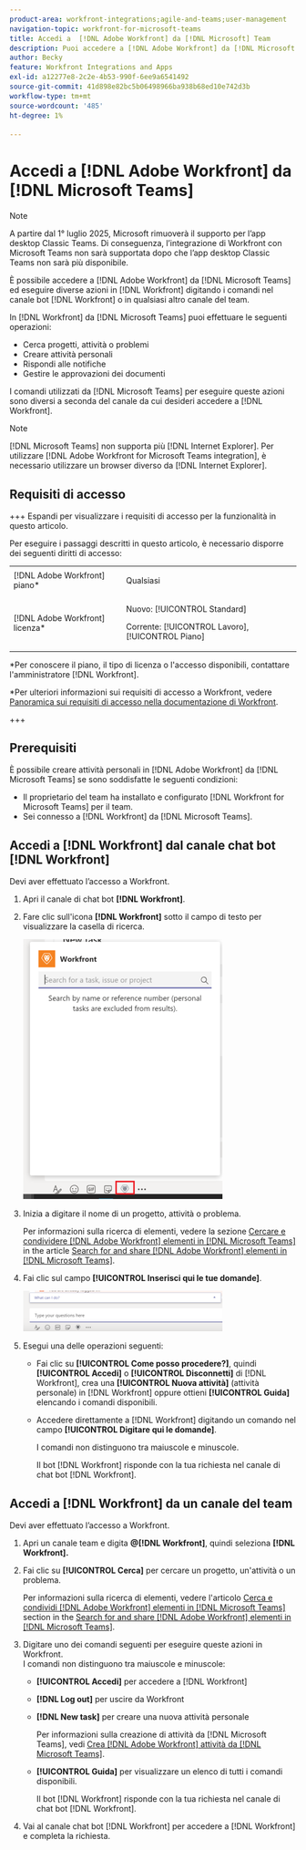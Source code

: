 ```yaml
---
product-area: workfront-integrations;agile-and-teams;user-management
navigation-topic: workfront-for-microsoft-teams
title: Accedi a  [!DNL Adobe Workfront] da [!DNL Microsoft] Team
description: Puoi accedere a [!DNL Adobe Workfront] da [!DNL Microsoft Teams] ed eseguire diverse azioni in [!DNL Workfront] digitando i comandi nel canale bot di Workfront o in qualsiasi altro canale del team.
author: Becky
feature: Workfront Integrations and Apps
exl-id: a12277e8-2c2e-4b53-990f-6ee9a6541492
source-git-commit: 41d898e82bc5b06498966ba938b68ed10e742d3b
workflow-type: tm+mt
source-wordcount: '485'
ht-degree: 1%

---
```


# Accedi a [!DNL Adobe Workfront] da [!DNL Microsoft Teams]

<!--Audited: 01/2024-->

>[!NOTE]
>
>A partire dal 1° luglio 2025, Microsoft rimuoverà il supporto per l’app desktop Classic Teams. Di conseguenza, l’integrazione di Workfront con Microsoft Teams non sarà supportata dopo che l’app desktop Classic Teams non sarà più disponibile.

È possibile accedere a [!DNL Adobe Workfront] da [!DNL Microsoft Teams] ed eseguire diverse azioni in [!DNL Workfront] digitando i comandi nel canale bot [!DNL Workfront] o in qualsiasi altro canale del team.

In [!DNL Workfront] da [!DNL Microsoft Teams] puoi effettuare le seguenti operazioni:

* Cerca progetti, attività o problemi
* Creare attività personali
* Rispondi alle notifiche
* Gestire le approvazioni dei documenti

I comandi utilizzati da [!DNL Microsoft Teams] per eseguire queste azioni sono diversi a seconda del canale da cui desideri accedere a [!DNL Workfront].

>[!NOTE]
>
>[!DNL Microsoft Teams] non supporta più [!DNL Internet Explorer]. Per utilizzare [!DNL Adobe Workfront for Microsoft Teams integration], è necessario utilizzare un browser diverso da [!DNL Internet Explorer].

## Requisiti di accesso

+++ Espandi per visualizzare i requisiti di accesso per la funzionalità in questo articolo.

Per eseguire i passaggi descritti in questo articolo, è necessario disporre dei seguenti diritti di accesso:

<table style="table-layout:auto"> 
 <col> 
 <col> 
 <tbody> 
  <tr> 
   <td role="rowheader">[!DNL Adobe Workfront] piano*</td> 
   <td> <p>Qualsiasi</p> </td> 
  </tr> 
  <tr> 
   <td role="rowheader">[!DNL Adobe Workfront] licenza*</td> 
   <td> <p>Nuovo: [!UICONTROL Standard]</p>
   <p>Corrente: [!UICONTROL Lavoro], [!UICONTROL Piano]</p> </td> 
  </tr> 
 </tbody> 
</table>

*Per conoscere il piano, il tipo di licenza o l&#39;accesso disponibili, contattare l&#39;amministratore [!DNL Workfront].

*Per ulteriori informazioni sui requisiti di accesso a Workfront, vedere [Panoramica sui requisiti di accesso nella documentazione di Workfront](/help/quicksilver/administration-and-setup/add-users/access-levels-and-object-permissions/access-level-requirements-in-documentation.md).

+++

## Prerequisiti

È possibile creare attività personali in [!DNL Adobe Workfront] da [!DNL Microsoft Teams] se sono soddisfatte le seguenti condizioni:

* Il proprietario del team ha installato e configurato [!DNL Workfront for Microsoft Teams] per il team.
* Sei connesso a [!DNL Workfront] da [!DNL Microsoft Teams].

## Accedi a [!DNL Workfront] dal canale chat bot [!DNL Workfront]

Devi aver effettuato l’accesso a Workfront.

1. Apri il canale di chat bot **[!DNL Workfront]**.
1. Fare clic sull&#39;icona **[!DNL Workfront]** sotto il campo di testo per visualizzare la casella di ricerca.

   ![team_search_box_in_the_bot_channel.PNG](assets/teams-search-box-in-the-bot-channel-350x456.png)

1. Inizia a digitare il nome di un progetto, attività o problema.

   Per informazioni sulla ricerca di elementi, vedere la sezione [Cercare e condividere [!DNL Adobe Workfront] elementi in [!DNL Microsoft Teams]](../../workfront-integrations-and-apps/using-workfront-with-microsoft-teams/search-for-and-share-wf-items-in-ms-teams.md) in the article [Search for and share [!DNL Adobe Workfront] elementi in [!DNL Microsoft Teams]](../../workfront-integrations-and-apps/using-workfront-with-microsoft-teams/search-for-and-share-wf-items-in-ms-teams.md).

1. Fai clic sul campo **[!UICONTROL Inserisci qui le tue domande]**.

   ![ms_teams_type_your_question_here_and_what_can_I_do_fields.png](assets/ms-teams-type-your-questions-here-and-what-can-i-do-fields-350x71.png)

1. Esegui una delle operazioni seguenti:

   * Fai clic su **[!UICONTROL Come posso procedere?]**, quindi **[!UICONTROL Accedi]** o **[!UICONTROL Disconnetti]** di [!DNL Workfront], crea una **[!UICONTROL Nuova attività]** (attività personale) in [!DNL Workfront] oppure ottieni **[!UICONTROL Guida]** elencando i comandi disponibili.

   * Accedere direttamente a [!DNL Workfront] digitando un comando nel campo **[!UICONTROL Digitare qui le domande]**.

     I comandi non distinguono tra maiuscole e minuscole.

     Il bot [!DNL Workfront] risponde con la tua richiesta nel canale di chat bot [!DNL Workfront].

## Accedi a [!DNL Workfront] da un canale del team

Devi aver effettuato l’accesso a Workfront.

1. Apri un canale team e digita **@[!DNL Workfront]**, quindi seleziona **[!DNL Workfront].**

1. Fai clic su **[!UICONTROL Cerca]** per cercare un progetto, un&#39;attività o un problema.

   Per informazioni sulla ricerca di elementi, vedere l&#39;articolo [Cerca e condividi [!DNL Adobe Workfront] elementi in [!DNL Microsoft Teams]](../../workfront-integrations-and-apps/using-workfront-with-microsoft-teams/search-for-and-share-wf-items-in-ms-teams.md) section in the [Search for and share [!DNL Adobe Workfront] elementi in [!DNL Microsoft Teams]](../../workfront-integrations-and-apps/using-workfront-with-microsoft-teams/search-for-and-share-wf-items-in-ms-teams.md).

1. Digitare uno dei comandi seguenti per eseguire queste azioni in Workfront.\
   I comandi non distinguono tra maiuscole e minuscole:

   * **[!UICONTROL Accedi]** per accedere a [!DNL Workfront]
   * **[!DNL Log out]** per uscire da Workfront
   * **[!DNL New task]** per creare una nuova attività personale

     Per informazioni sulla creazione di attività da [!DNL Microsoft Teams], vedi [Crea [!DNL Adobe Workfront] attività da [!DNL Microsoft Teams]](../../workfront-integrations-and-apps/using-workfront-with-microsoft-teams/create-workfront-tasks-from-ms-teams.md).

   * **[!UICONTROL Guida]** per visualizzare un elenco di tutti i comandi disponibili.

     Il bot [!DNL Workfront] risponde con la tua richiesta nel canale di chat bot [!DNL Workfront].

1. Vai al canale chat bot [!DNL Workfront] per accedere a [!DNL Workfront] e completa la richiesta.
